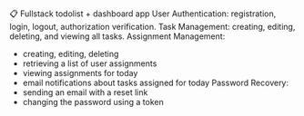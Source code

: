 📋 Fullstack todolist + dashboard app
User Authentication: registration, login, logout, authorization verification.
Task Management: creating, editing, deleting, and viewing all tasks.
Assignment Management:
 - creating, editing, deleting
 - retrieving a list of user assignments
 - viewing assignments for today
 - email notifications about tasks assigned for today
Password Recovery:
 - sending an email with a reset link
 - changing the password using a token
